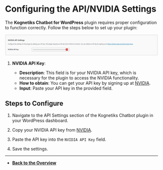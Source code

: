 # Configuring the API/NVIDIA Settings

The **Kognetiks Chatbot for WordPress** plugin requires proper configuration to function correctly. Follow the steps below to set up your plugin:

![NVIDIA API](api-nvidia-settings.png)

1. **NVIDIA API Key**:

   - **Description**: This field is for your NVIDIA API key, which is necessary for the plugin to access the NVIDIA functionality.
   - **How to obtain**: You can get your API key by signing up at [NVIDIA](https://build.nvidia.com/explore/discover?signin=true).
   - **Input**: Paste your API key in the provided field.


## Steps to Configure

1. Navigate to the API Settings section of the Kognetiks Chatbot plugin in your WordPress dashboard.

2. Copy your NVIDIA API key from [NVIDIA](https://build.nvidia.com/explore/discover?signin=true).

3. Paste the API key into the `NVIDIA API Key` field.

4. Save the settings.

---

- **[Back to the Overview](/overview.md)**
